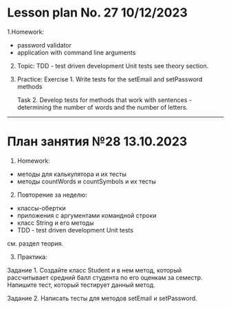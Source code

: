 # Lesson plan No. 27 10/12/2023

1.Homework:
- password validator
- application with command line arguments

2. Topic:
   TDD - test driven development
   Unit tests
   see theory section.

3. Practice:
   Exercise 1.
   Write tests for the setEmail and setPassword methods

   Task 2.
   Develop tests for methods that work with sentences - determining the number of words and the number of letters.

___________________________________________

# План занятия №28 13.10.2023

1. Homework:
- методы для калькулятора и их тесты
- методы countWords и countSymbols и их тесты

2. Повторение за неделю:
- классы-обертки 
- приложения с аргументами командной строки
- класс String и его методы
- TDD - test driven development
   Unit tests

см. раздел теория.

3. Практика:

Задание 1.
Создайте класс Student и в нем метод, который рассчитывает средний балл студента по его оценкам за семестр.
Напишите тест, который тестирует данный метод.

Задание 2.
Написать тесты для методов setEmail и setPassword.

